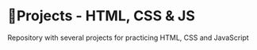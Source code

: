 # 📝Projects - HTML, CSS & JS
Repository with several projects for practicing HTML, CSS and JavaScript
